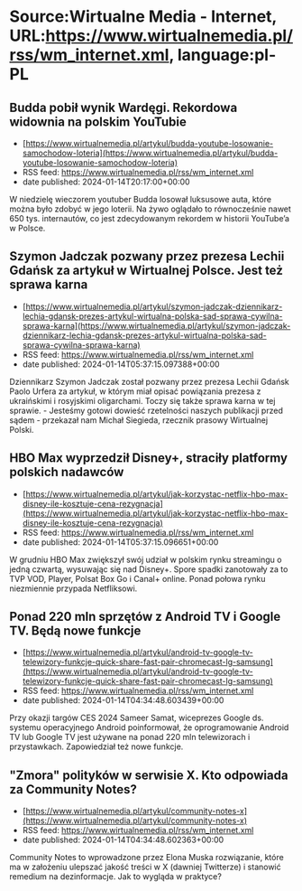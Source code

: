 # Source:Wirtualne Media - Internet, URL:https://www.wirtualnemedia.pl/rss/wm_internet.xml, language:pl-PL

## Budda pobił wynik Wardęgi. Rekordowa widownia na polskim YouTubie
 - [https://www.wirtualnemedia.pl/artykul/budda-youtube-losowanie-samochodow-loteria](https://www.wirtualnemedia.pl/artykul/budda-youtube-losowanie-samochodow-loteria)
 - RSS feed: https://www.wirtualnemedia.pl/rss/wm_internet.xml
 - date published: 2024-01-14T20:17:00+00:00

W niedzielę wieczorem youtuber Budda losował luksusowe auta, które można było zdobyć w jego loterii. Na żywo oglądało to równocześnie nawet 650 tys. internautów, co jest zdecydowanym rekordem w historii YouTube’a w Polsce.

## Szymon Jadczak pozwany przez prezesa Lechii Gdańsk za artykuł w Wirtualnej Polsce. Jest też sprawa karna
 - [https://www.wirtualnemedia.pl/artykul/szymon-jadczak-dziennikarz-lechia-gdansk-prezes-artykul-wirtualna-polska-sad-sprawa-cywilna-sprawa-karna](https://www.wirtualnemedia.pl/artykul/szymon-jadczak-dziennikarz-lechia-gdansk-prezes-artykul-wirtualna-polska-sad-sprawa-cywilna-sprawa-karna)
 - RSS feed: https://www.wirtualnemedia.pl/rss/wm_internet.xml
 - date published: 2024-01-14T05:37:15.097388+00:00

Dziennikarz Szymon Jadczak został pozwany przez prezesa Lechii Gdańsk Paolo Urfera za artykuł, w którym miał opisać powiązania prezesa z ukraińskimi i rosyjskimi oligarchami. Toczy się także sprawa karna w tej sprawie. - Jesteśmy gotowi dowieść rzetelności naszych publikacji przed sądem - przekazał nam Michał Siegieda, rzecznik prasowy Wirtualnej Polski.

## HBO Max wyprzedził Disney+, straciły platformy polskich nadawców
 - [https://www.wirtualnemedia.pl/artykul/jak-korzystac-netflix-hbo-max-disney-ile-kosztuje-cena-rezygnacja](https://www.wirtualnemedia.pl/artykul/jak-korzystac-netflix-hbo-max-disney-ile-kosztuje-cena-rezygnacja)
 - RSS feed: https://www.wirtualnemedia.pl/rss/wm_internet.xml
 - date published: 2024-01-14T05:37:15.096651+00:00

W grudniu HBO Max zwiększył swój udział w polskim rynku streamingu o jedną czwartą, wysuwając się nad Disney+. Spore spadki zanotowały za to TVP VOD, Player, Polsat Box Go i Canal+ online. Ponad połowa rynku niezmiennie przypada Netfliksowi.

## Ponad 220 mln sprzętów z Android TV i Google TV. Będą nowe funkcje
 - [https://www.wirtualnemedia.pl/artykul/android-tv-google-tv-telewizory-funkcje-quick-share-fast-pair-chromecast-lg-samsung](https://www.wirtualnemedia.pl/artykul/android-tv-google-tv-telewizory-funkcje-quick-share-fast-pair-chromecast-lg-samsung)
 - RSS feed: https://www.wirtualnemedia.pl/rss/wm_internet.xml
 - date published: 2024-01-14T04:34:48.603439+00:00

Przy okazji targów CES 2024 Sameer Samat, wiceprezes Google ds. systemu operacyjnego Android poinformował, że oprogramowanie Android TV lub Google TV jest używane na ponad 220 mln telewizorach i przystawkach. Zapowiedział też nowe funkcje.

## "Zmora" polityków w serwisie X. Kto odpowiada za Community Notes?
 - [https://www.wirtualnemedia.pl/artykul/community-notes-x](https://www.wirtualnemedia.pl/artykul/community-notes-x)
 - RSS feed: https://www.wirtualnemedia.pl/rss/wm_internet.xml
 - date published: 2024-01-14T04:34:48.602363+00:00

Community Notes to wprowadzone przez Elona Muska rozwiązanie, które ma w założeniu ulepszać jakość treści w X (dawniej Twitterze) i stanowić remedium na dezinformacje. Jak to wygląda w praktyce?

